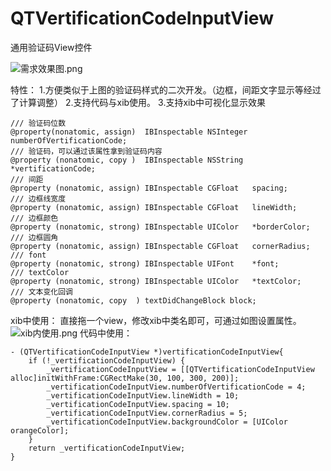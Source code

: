 # QTVertificationCodeInputView
通用验证码View控件


![需求效果图.png](http://upload-images.jianshu.io/upload_images/132693-b6520d0f79104517.png?imageMogr2/auto-orient/strip%7CimageView2/2/w/300)

特性：
1.方便类似于上图的验证码样式的二次开发。（边框，间距文字显示等经过了计算调整）
2.支持代码与xib使用。
3.支持xib中可视化显示效果


```
/// 验证码位数
@property(nonatomic, assign)  IBInspectable NSInteger numberOfVertificationCode;
/// 验证码，可以通过该属性拿到验证码内容
@property (nonatomic, copy )  IBInspectable NSString *vertificationCode;
/// 间距
@property (nonatomic, assign) IBInspectable CGFloat   spacing;
/// 边框线宽度
@property (nonatomic, assign) IBInspectable CGFloat   lineWidth;
/// 边框颜色
@property (nonatomic, strong) IBInspectable UIColor   *borderColor;
/// 边框圆角
@property (nonatomic, assign) IBInspectable CGFloat   cornerRadius;
/// font
@property (nonatomic, strong) IBInspectable UIFont    *font;
/// textColor
@property (nonatomic, strong) IBInspectable UIColor   *textColor;
/// 文本变化回调
@property (nonatomic, copy  ) textDidChangeBlock block;
```

xib中使用：
直接拖一个view，修改xib中类名即可，可通过如图设置属性。
![xib内使用.png](http://upload-images.jianshu.io/upload_images/132693-71b27fc32f5214ca.png?imageMogr2/auto-orient/strip%7CimageView2/2/w/1240)
代码中使用：
```
- (QTVertificationCodeInputView *)vertificationCodeInputView{
    if (!_vertificationCodeInputView) {
        _vertificationCodeInputView = [[QTVertificationCodeInputView alloc]initWithFrame:CGRectMake(30, 100, 300, 200)];
        _vertificationCodeInputView.numberOfVertificationCode = 4;
        _vertificationCodeInputView.lineWidth = 10;
        _vertificationCodeInputView.spacing = 10;
        _vertificationCodeInputView.cornerRadius = 5;
        _vertificationCodeInputView.backgroundColor = [UIColor orangeColor];
    }
    return _vertificationCodeInputView;
}
```
